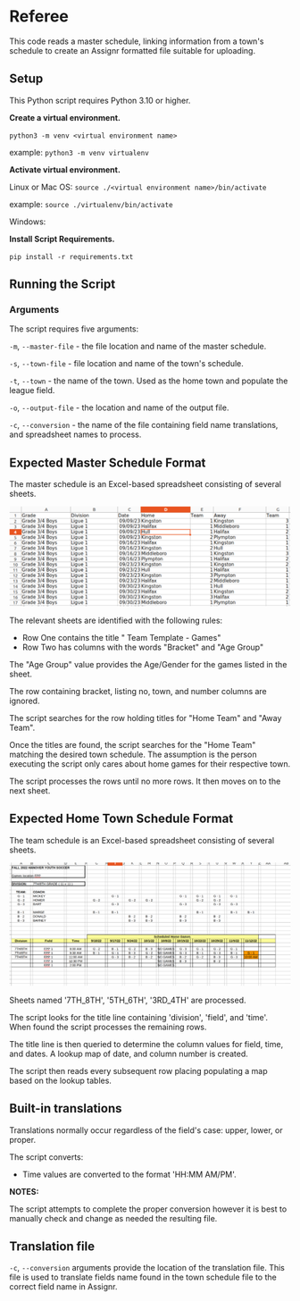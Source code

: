 # Referee

This code reads a master schedule, linking information from a town's schedule to create an Assignr formatted file suitable for uploading.

## Setup

This Python script requires Python 3.10 or higher.

**Create a virtual environment.** 

`python3 -m venv <virtual environment name>`

example: `python3 -m venv virtualenv`

**Activate virtual environment.**

Linux or Mac OS: `source ./<virtual environment name>/bin/activate`

example: `source ./virtualenv/bin/activate`

Windows: 

**Install Script Requirements.**

`pip install -r requirements.txt`


## Running the Script

### Arguments

The script requires five arguments:

`-m`, `--master-file` - the file location and name of the master schedule.

`-s`, `--town-file` - file location and name of the town's schedule.

`-t`, `--town` - the name of the town. Used as the home town and populate the league field.

`-o`, `--output-file` - the location and name of the output file.

`-c`, `--conversion` - the name of the file containing field name translations, and spreadsheet names to process.


## Expected Master Schedule Format

The master schedule is an Excel-based spreadsheet consisting of several sheets.

![Alt text](assets/masterschedule.png?raw=true "Master Schedule")

The relevant sheets are identified with the following rules:
* Row One contains the title "<number> Team Template - <number> Games"
* Row Two has columns with the words "Bracket" and "Age Group"

The "Age Group" value provides the Age/Gender for the games listed in the sheet.

The row containing bracket, listing no, town, and number columns are ignored.

The script searches for the row holding titles for "Home Team" and "Away Team".

Once the titles are found, the script searches for the "Home Team" matching the desired town schedule. The assumption is the person executing the script only cares about home games for their respective town.

The script processes the rows until no more rows. It then moves on to the next sheet.

## Expected Home Town Schedule Format

The team schedule is an Excel-based spreadsheet consisting of several sheets.

![Alt text](assets/hometownschedule.png?raw=true "Home Team Schedule")

Sheets named '7TH_8TH', '5TH_6TH', '3RD_4TH' are processed.

The script looks for the title line containing 'division', 'field', and 'time'. When found the script processes the remaining rows.

The title line is then queried to determine the column values for field, time, and dates. A lookup map of date, and column number is created.

The script then reads every subsequent row placing populating a map based on the lookup tables.

## Built-in translations

Translations normally occur regardless of the field's case: upper, lower, or proper.

The script converts:
* Time values are converted to the format 'HH:MM AM/PM'.

**NOTES:** 

The script attempts to complete the proper conversion however it is best to manually check and change as needed the resulting file.

## Translation file

`-c`, `--conversion` arguments provide the location of the translation file. This file is used to translate fields name found in the town schedule file to the correct field name in Assignr.
